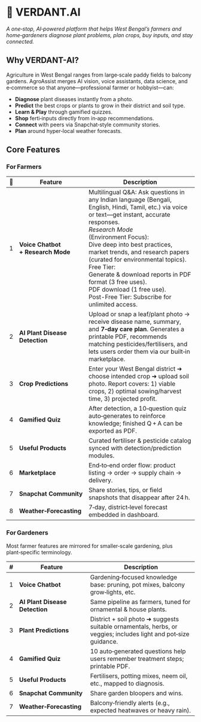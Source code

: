 # 🌱 VERDANT.AI

*A one‑stop, AI‑powered platform that helps West Bengal’s farmers and home‑gardeners diagnose plant problems, plan crops, buy inputs, and stay connected.*

## Why VERDANT-AI?
Agriculture in West Bengal ranges from large‑scale paddy fields to balcony gardens. AgroAssist merges AI vision, voice assistants, data science, and e‑commerce so that anyone—professional farmer or hobbyist—can:

* **Diagnose** plant diseases instantly from a photo.  
* **Predict** the best crops or plants to grow in their district and soil type.  
* **Learn & Play** through gamified quizzes.  
* **Shop** ferti‑inputs directly from in‑app recommendations.  
* **Connect** with peers via Snapchat‑style community stories.  
* **Plan** around hyper‑local weather forecasts.

## Core Features

### For Farmers
| 🌱 | Feature | Description |
|---|---------|-------------|
| 1 | **Voice Chatbot <br/>+ Research Mode** | Multilingual Q&A: Ask questions in any Indian language (Bengali, English, Hindi, Tamil, etc.) via voice or text—get instant, accurate responses.<br/>*Research Mode*<br/>(Environment Focus):<br/>Dive deep into best practices, market trends, and research papers (curated for environmental topics).<br/>Free Tier:<br/>Generate & download reports in PDF format (3 free uses).<br/>PDF download (1 free use).<br/>Post-Free Tier: Subscribe for unlimited access. |
| 2 | **AI Plant Disease Detection** | Upload or snap a leaf/plant photo → receive disease name, summary, and **7‑day care plan**. Generates a printable PDF, recommends matching pesticides/fertilisers, and lets users order them via our built‑in marketplace. |
| 3 | **Crop Predictions** | Enter your West Bengal district ➜ choose intended crop ➜ upload soil photo. Report covers: 1) viable crops, 2) optimal sowing/harvest time, 3) projected profit. |
| 4 | **Gamified Quiz** | After detection, a 10‑question quiz auto‑generates to reinforce knowledge; finished Q + A can be exported as PDF. |
| 5 | **Useful Products** | Curated fertiliser & pesticide catalog synced with detection/prediction modules. |
| 6 | **Marketplace** | End‑to‑end order flow: product listing → order → supply chain → delivery. |
| 7 | **Snapchat Community** | Share stories, tips, or field snapshots that disappear after 24 h. |
| 8 | **Weather‑Forecasting** | 7‑day, district‑level forecast embedded in dashboard. |

### For Gardeners
Most farmer features are mirrored for smaller‑scale gardening, plus plant‑specific terminology.

| # | Feature | Description |
|---|---------|-------------|
| 1 | **Voice Chatbot** | Gardening‑focused knowledge base: pruning, pot mixes, balcony grow‑lights, etc. |
| 2 | **AI Plant Disease Detection** | Same pipeline as farmers, tuned for ornamental & house plants. |
| 3 | **Plant Predictions** | District + soil photo ➜ suggests suitable ornamentals, herbs, or veggies; includes light and pot‑size guidance. |
| 4 | **Gamified Quiz** | 10 auto‑generated questions help users remember treatment steps; printable PDF. |
| 5 | **Useful Products** | Fertilisers, potting mixes, neem oil, etc., mapped to diagnosis. |
| 6 | **Snapchat Community** | Share garden bloopers and wins. |
| 7 | **Weather‑Forecasting** | Balcony‑friendly alerts (e.g., expected heatwaves or heavy rain). |

